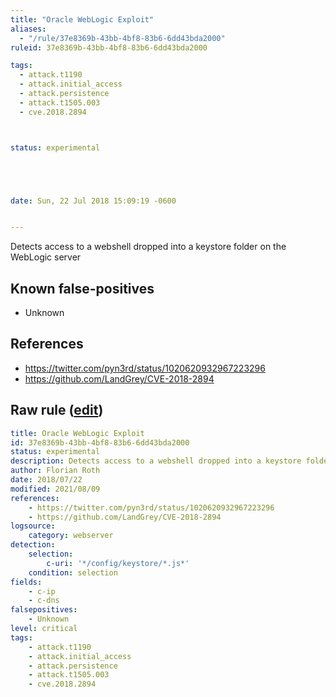 ```yaml
---
title: "Oracle WebLogic Exploit"
aliases:
  - "/rule/37e8369b-43bb-4bf8-83b6-6dd43bda2000"
ruleid: 37e8369b-43bb-4bf8-83b6-6dd43bda2000

tags:
  - attack.t1190
  - attack.initial_access
  - attack.persistence
  - attack.t1505.003
  - cve.2018.2894



status: experimental





date: Sun, 22 Jul 2018 15:09:19 -0600


---
```


Detects access to a webshell dropped into a keystore folder on the WebLogic server

<!--more-->


## Known false-positives

* Unknown



## References

* https://twitter.com/pyn3rd/status/1020620932967223296
* https://github.com/LandGrey/CVE-2018-2894


## Raw rule ([edit](https://github.com/SigmaHQ/sigma/edit/master/rules/web/web_cve_2018_2894_weblogic_exploit.yml))
```yaml
title: Oracle WebLogic Exploit
id: 37e8369b-43bb-4bf8-83b6-6dd43bda2000
status: experimental
description: Detects access to a webshell dropped into a keystore folder on the WebLogic server
author: Florian Roth
date: 2018/07/22
modified: 2021/08/09
references:
    - https://twitter.com/pyn3rd/status/1020620932967223296
    - https://github.com/LandGrey/CVE-2018-2894
logsource:
    category: webserver
detection:
    selection:
        c-uri: '*/config/keystore/*.js*'
    condition: selection
fields:
    - c-ip
    - c-dns
falsepositives:
    - Unknown
level: critical
tags:
    - attack.t1190
    - attack.initial_access
    - attack.persistence
    - attack.t1505.003
    - cve.2018.2894

```
